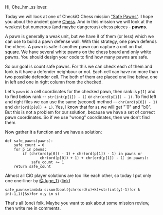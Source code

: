 Hi, Che..hm..ss lover.

Today we will look at one of CheckiO Chess mission ["Safe Pawns"](http://www.checkio.org/mission/pawn-brotherhood/share/53e5148cf5d6992948bab44eaded07cc/).
I hope you about the ancient game [Chess](http://en.wikipedia.org/wiki/Chess).
And in this mission we will look at the weakest but numerous
(and maybe dangerous) chess pieces - **pawns**.

A pawn is generally a weak unit, but we have 8 of them (or less)
which we can use to build a pawn defense wall.
With this strategy, one pawn defends the others.
A pawn is safe if another pawn can capture a unit on that square.
 We have several white pawns on the chess board and only white pawns.
  You should design your code to find how many pawns are safe.

So our goal is count safe pawns. For this we can check each of them and look is it have a defender
neighbour or not. Each cell can have no more than two possible defender cell. The both of them
are placed one line below, one in left and one in right column from the checked.

Let's `pawn` is a cell coordinates for the checked pawn, then rank is `p[1]` and to find below
rank -- `str(int(p[1]) - 1)` or `chr(ord(p[1]) - 1)`. To find left and right files we can use the
same (second) method -- `chr(ord(p[0]) - 1)` and `chr(ord(p[0]) + 1)`. Yes, I know that for
`a1` we will get "\`0" and "b0". But this is not a problem for our solution, because we have a set
of correct pawn coordinates. So if we use "wrong" coordinates, then we don't find them.

Now gather it a function and we have a solution:

```
def safe_pawns(pawns):
    safe_count = 0
    for p in pawns:
        if (chr(ord(p[0]) - 1) + chr(ord(p[1]) - 1) in pawns or
                chr(ord(p[0]) + 1) + chr(ord(p[1]) - 1) in pawns):
            safe_count += 1
    return safe_count
```

Almost all CiO player solutions are too like each other, so today I put only one one-liner by
[@Juge_Ti](http://www.checkio.org/user/Juge_Ti/) ([link](http://www.checkio.org/mission/pawn-brotherhood/publications/Juge_Ti/python-27/shorter-than-vekys/share/ebe84cb200b9da18ec4f8f18ec7c6e58/))

```
safe_pawns=lambda s:sum(bool({chr(ord(x)+k)+str(int(y)-1)for k in(-1,1)}&s)for x,y in s)
```

That's all (one) folk. Maybe you want to ask about some mission review, then write me in comments.
